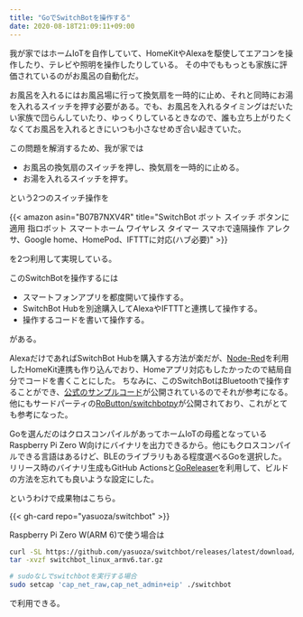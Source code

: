 ```yaml
---
title: "GoでSwitchBotを操作する"
date: 2020-08-18T21:09:11+09:00
---
```


我が家ではホームIoTを自作していて、HomeKitやAlexaを駆使してエアコンを操作したり、テレビや照明を操作したりしている。
その中でももっとも家族に評価されているのがお風呂の自動化だ。

お風呂を入れるにはお風呂場に行って換気扇を一時的に止め、それと同時にお湯を入れるスイッチを押す必要がある。でも、お風呂を入れるタイミングはだいたい家族で団らんしていたり、ゆっくりしているときなので、誰も立ち上がりたくなくてお風呂を入れるときにいつも小さなせめぎ合い起きていた。

<!--more-->

この問題を解消するため、我が家では

- お風呂の換気扇のスイッチを押し、換気扇を一時的に止める。
- お湯を入れるスイッチを押す。

という2つのスイッチ操作を

{{< amazon asin="B07B7NXV4R" title="SwitchBot ボット スイッチ ボタンに適用 指ロボット スマートホーム ワイヤレス タイマー スマホで遠隔操作 アレクサ、Google home、HomePod、IFTTTに対応(ハブ必要)" >}}

を2つ利用して実現している。

このSwitchBotを操作するには

- スマートフォンアプリを都度開いて操作する。
- SwitchBot Hubを別途購入してAlexaやIFTTTと連携して操作する。
- 操作するコードを書いて操作する。

がある。

AlexaだけであればSwitchBot Hubを購入する方法が楽だが、[Node-Red](https://nodered.org/)を利用したHomeKit連携も作り込んでおり、Homeアプリ対応もしたかったので結局自分でコードを書くことにした。
ちなみに、このSwitchBotはBluetoothで操作することができ、[公式のサンプルコード](https://github.com/OpenWonderLabs/python-host)が公開されているのでそれが参考になる。
他にもサードパーティの[RoButton/switchbotpy](https://github.com/RoButton/switchbotpy)が公開されており、これがとても参考になった。

Goを選んだのはクロスコンパイルがあってホームIoTの母艦となっているRaspberry Pi Zero W向けにバイナリを出力できるから。他にもクロスコンパイルできる言語はあるけど、BLEのライブラリもある程度選べるGoを選択した。
リリース時のバイナリ生成もGitHub Actionsと[GoReleaser](https://goreleaser.com/)を利用して、ビルドの方法を忘れても良いような設定にした。

というわけで成果物はこちら。

{{< gh-card repo="yasuoza/switchbot" >}}

Raspberry Pi Zero W(ARM 6)で使う場合は

```bash
curl -SL https://github.com/yasuoza/switchbot/releases/latest/download/switchbot_linux_armv6.tar.gz -O
tar -xvzf switchbot_linux_armv6.tar.gz

# sudoなしでswitchbotを実行する場合
sudo setcap 'cap_net_raw,cap_net_admin+eip' ./switchbot
```

で利用できる。
